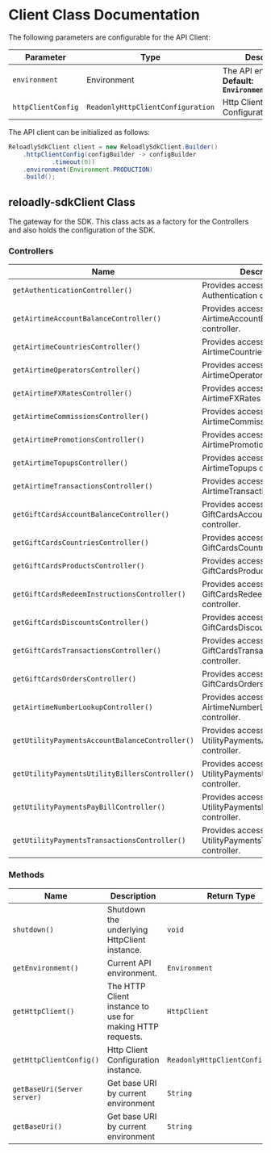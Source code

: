 
# Client Class Documentation

The following parameters are configurable for the API Client:

| Parameter | Type | Description |
|  --- | --- | --- |
| `environment` | Environment | The API environment. <br> **Default: `Environment.PRODUCTION`** |
| `httpClientConfig` | `ReadonlyHttpClientConfiguration` | Http Client Configuration instance. |

The API client can be initialized as follows:

```java
ReloadlySdkClient client = new ReloadlySdkClient.Builder()
    .httpClientConfig(configBuilder -> configBuilder
            .timeout(0))
    .environment(Environment.PRODUCTION)
    .build();
```

## reloadly-sdkClient Class

The gateway for the SDK. This class acts as a factory for the Controllers and also holds the configuration of the SDK.

### Controllers

| Name | Description | Return Type |
|  --- | --- | --- |
| `getAuthenticationController()` | Provides access to Authentication controller. | `AuthenticationController` |
| `getAirtimeAccountBalanceController()` | Provides access to AirtimeAccountBalance controller. | `AirtimeAccountBalanceController` |
| `getAirtimeCountriesController()` | Provides access to AirtimeCountries controller. | `AirtimeCountriesController` |
| `getAirtimeOperatorsController()` | Provides access to AirtimeOperators controller. | `AirtimeOperatorsController` |
| `getAirtimeFXRatesController()` | Provides access to AirtimeFXRates controller. | `AirtimeFXRatesController` |
| `getAirtimeCommissionsController()` | Provides access to AirtimeCommissions controller. | `AirtimeCommissionsController` |
| `getAirtimePromotionsController()` | Provides access to AirtimePromotions controller. | `AirtimePromotionsController` |
| `getAirtimeTopupsController()` | Provides access to AirtimeTopups controller. | `AirtimeTopupsController` |
| `getAirtimeTransactionsController()` | Provides access to AirtimeTransactions controller. | `AirtimeTransactionsController` |
| `getGiftCardsAccountBalanceController()` | Provides access to GiftCardsAccountBalance controller. | `GiftCardsAccountBalanceController` |
| `getGiftCardsCountriesController()` | Provides access to GiftCardsCountries controller. | `GiftCardsCountriesController` |
| `getGiftCardsProductsController()` | Provides access to GiftCardsProducts controller. | `GiftCardsProductsController` |
| `getGiftCardsRedeemInstructionsController()` | Provides access to GiftCardsRedeemInstructions controller. | `GiftCardsRedeemInstructionsController` |
| `getGiftCardsDiscountsController()` | Provides access to GiftCardsDiscounts controller. | `GiftCardsDiscountsController` |
| `getGiftCardsTransactionsController()` | Provides access to GiftCardsTransactions controller. | `GiftCardsTransactionsController` |
| `getGiftCardsOrdersController()` | Provides access to GiftCardsOrders controller. | `GiftCardsOrdersController` |
| `getAirtimeNumberLookupController()` | Provides access to AirtimeNumberLookup controller. | `AirtimeNumberLookupController` |
| `getUtilityPaymentsAccountBalanceController()` | Provides access to UtilityPaymentsAccountBalance controller. | `UtilityPaymentsAccountBalanceController` |
| `getUtilityPaymentsUtilityBillersController()` | Provides access to UtilityPaymentsUtilityBillers controller. | `UtilityPaymentsUtilityBillersController` |
| `getUtilityPaymentsPayBillController()` | Provides access to UtilityPaymentsPayBill controller. | `UtilityPaymentsPayBillController` |
| `getUtilityPaymentsTransactionsController()` | Provides access to UtilityPaymentsTransactions controller. | `UtilityPaymentsTransactionsController` |

### Methods

| Name | Description | Return Type |
|  --- | --- | --- |
| `shutdown()` | Shutdown the underlying HttpClient instance. | `void` |
| `getEnvironment()` | Current API environment. | `Environment` |
| `getHttpClient()` | The HTTP Client instance to use for making HTTP requests. | `HttpClient` |
| `getHttpClientConfig()` | Http Client Configuration instance. | `ReadonlyHttpClientConfiguration` |
| `getBaseUri(Server server)` | Get base URI by current environment | `String` |
| `getBaseUri()` | Get base URI by current environment | `String` |

